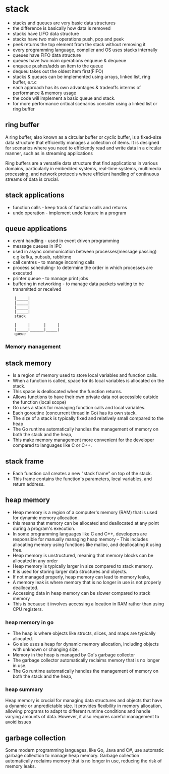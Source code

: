 # stack
- stacks and queues are very basic data structures
- the difference is basically how data is removed
- stacks have LIFO data structure
- stacks have two main operations push, pop and peek
- peek returns the top element from the stack without removing it
- every programming language, compiler and OS uses stacks internally
- queues have FIFO data structure
- queues have two main operations enqueue & dequeue
- enqueue pushes/adds an item to the queue
- dequeu takes out the oldest item first(FIFO)
- stacks & queues can be implemented using arrays, linked list, ring buffer, e.t.c
- each approach has its own advantages & tradeoffs interms of performance & memory usage
- the code will implement a basic queue and stack.
- for more performance critical scenarios consider using a linked list or ring buffer

## ring buffer
A ring buffer, also known as a circular buffer or cyclic buffer, is a fixed-size data structure that efficiently manages a collection of items. It is designed for scenarios where you need to efficiently read and write data in a circular manner, such as in streaming applications

Ring buffers are a versatile data structure that find applications in various domains, particularly in embedded systems, real-time systems, multimedia processing, and network protocols where efficient handling of continuous streams of data is crucial.

## stack applications
- function calls - keep track of function calls and returns
- undo operation - implement undo feature in a program

## queue applications
- event handling - used in event driven programming 
- message queues in IPC 
- used in async communication between processes(message passing) e.g kafka, pubsub, rabbitmq
- call centres - to manage incoming calls
- process scheduling- to determine the order in which processes are executed
- printer queue - to manage print jobs
- buffering in networking - to manage data packets waiting to be transmitted or received


```
    |_____|
    |_____|         
    |_____|
    |_____|        
    stack

    |     |      |     |
    |_____|______|_____|
    queue

```
### Memory management
## stack memory
- Is a region of memory used to store local variables and function calls.
- When a function is called, space for its local variables is allocated on the stack.
- This space is deallocated when the function returns.
- Allows functions to have their own private data not accessible outside the function (local scope)
- Go uses a stack for managing function calls and local variables.
- Each goroutine (concurrent thread in Go) has its own stack.
- The size of a stack is typically fixed and relatively small compared to the heap
- The Go runtime automatically handles the management of memory on both the stack and the heap,
- This make memory management more convenient for the developer compared to languages like C or C++.

## stack frame
- Each function call creates a new "stack frame" on top of the stack.
- This frame contains the function's parameters, local variables, and return address.

## heap memory
- Heap memory is a region of a computer's memory (RAM) that is used for dynamic memory allocation.
- this means that memory can be allocated and deallocated at any point during a program's execution.
- In some programming languages like C and C++, developers are responsible for manually managing heap memory - This includes allocating memory using functions like malloc, and deallocating it using free.
- Heap memory is unstructured, meaning that memory blocks can be allocated in any order 
- Heap memory is typically larger in size compared to stack memory. 
- It is used for storing larger data structures and objects.
- If not managed properly, heap memory can lead to memory leaks,
- A memory leak is where memory that is no longer in use is not properly deallocated.
- Accessing data in heap memory can be slower compared to stack memory
- This is because it involves accessing a location in RAM rather than using CPU registers.

### heap memory in go
- The heap is where objects like structs, slices, and maps are typically allocated.
- Go also uses a heap for dynamic memory allocation, including objects with unknown or changing size.
- Memory in the heap is managed by Go's garbage collector
- The garbage collector automatically reclaims memory that is no longer in use.
- The Go runtime automatically handles the management of memory on both the stack and the heap,

### heap summary
Heap memory is crucial for managing data structures and objects that have a dynamic or unpredictable size. It provides flexibility in memory allocation, allowing programs to adapt to different runtime conditions and handle varying amounts of data. However, it also requires careful management to avoid issues

## garbage collection
Some modern programming languages, like Go, Java and C#, use automatic garbage collection to manage heap memory. Garbage collection automatically reclaims memory that is no longer in use, reducing the risk of memory leaks.
